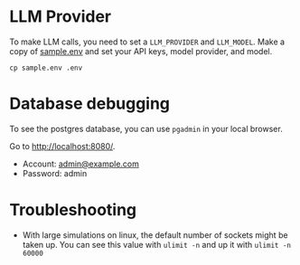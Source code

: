 # LLM Provider
To make LLM calls, you need to set a `LLM_PROVIDER` and `LLM_MODEL`. Make a copy of [sample.env](./sample.env) and set your API keys, model provider, and model.

```
cp sample.env .env
```

# Database debugging
To see the postgres database, you can use `pgadmin` in your local browser. 

Go to [http://localhost:8080/](http://localhost:8080/).
- Account: admin@example.com
- Password: admin

# Troubleshooting
- With large simulations on linux, the default number of sockets might be taken up. You can see this value with `ulimit -n` and up it with `ulimit -n 60000`

